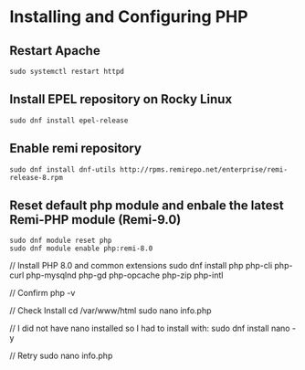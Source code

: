 # Installing and Configuring PHP

## Restart Apache

```
sudo systemctl restart httpd
```

## Install EPEL repository on Rocky Linux

```
sudo dnf install epel-release
```

## Enable remi repository
```
sudo dnf install dnf-utils http://rpms.remirepo.net/enterprise/remi-release-8.rpm
```

## Reset default php module and enbale the latest Remi-PHP module (Remi-9.0)
```
sudo dnf module reset php
sudo dnf module enable php:remi-8.0
```

// Install PHP 8.0 and common extensions
sudo dnf install php php-cli php-curl php-mysqlnd php-gd php-opcache php-zip php-intl

// Confirm
php -v

// Check Install
cd /var/www/html
sudo nano info.php

// I did not have nano installed so I had to install with:
sudo dnf install nano -y

// Retry
sudo nano info.php

